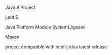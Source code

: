 Java 9 Project

junit 5

Java Platform Module System(Jigsaw)

Maven 

project compatible with intellij idea latest release
